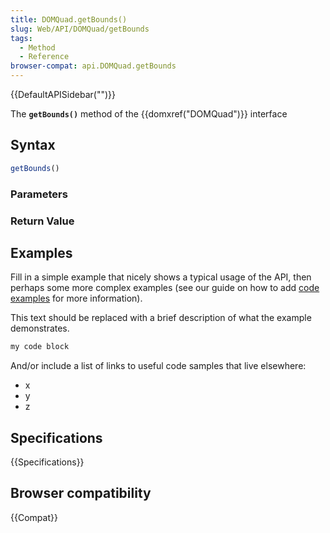 ```yaml
---
title: DOMQuad.getBounds()
slug: Web/API/DOMQuad/getBounds
tags:
  - Method
  - Reference
browser-compat: api.DOMQuad.getBounds
---
```

{{DefaultAPISidebar("")}}

The **`getBounds()`** method of the {{domxref("DOMQuad")}} interface 

## Syntax

```js
getBounds()
```

### Parameters



### Return Value



## Examples

Fill in a simple example that nicely shows a typical usage of the API, then perhaps some more complex examples (see our guide on how to add [code examples](/en-US/docs/MDN/Contribute/Structures/Code_examples) for more information).

This text should be replaced with a brief description of what the example demonstrates.

```js
my code block
```

And/or include a list of links to useful code samples that live elsewhere:

*   x
*   y
*   z

## Specifications

{{Specifications}}

## Browser compatibility

{{Compat}}

